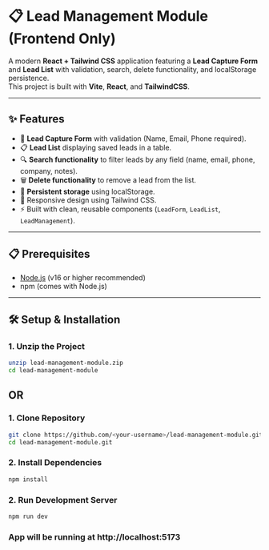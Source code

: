 # 📋 Lead Management Module (Frontend Only)

A modern **React + Tailwind CSS** application featuring a **Lead Capture Form** and **Lead List** with validation, search, delete functionality, and localStorage persistence.  
This project is built with **Vite**, **React**, and **TailwindCSS**.

---

## ✨ Features
- 📝 **Lead Capture Form** with validation (Name, Email, Phone required).  
- 📋 **Lead List** displaying saved leads in a table.  
- 🔍 **Search functionality** to filter leads by any field (name, email, phone, company, notes).  
- 🗑️ **Delete functionality** to remove a lead from the list.  
- 💾 **Persistent storage** using localStorage.  
- 📱 Responsive design using Tailwind CSS.  
- ⚡ Built with clean, reusable components (`LeadForm`, `LeadList`, `LeadManagement`).  

---

## 📋 Prerequisites
- [Node.js](https://nodejs.org/) (v16 or higher recommended)  
- npm (comes with Node.js)  

---

## 🛠️ Setup & Installation

### 1. Unzip the Project
```bash
unzip lead-management-module.zip
cd lead-management-module
```

## OR

### 1. Clone Repository
```bash
git clone https://github.com/<your-username>/lead-management-module.git
cd lead-management-module.git
```

### 2. Install Dependencies
```bash
npm install
```

### 2. Run Development Server
```bash
npm run dev
```

### App will be running at http://localhost:5173